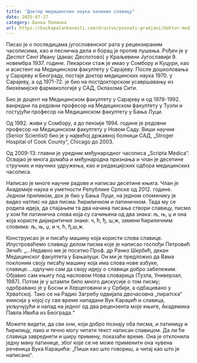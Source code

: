 ```yaml
---
title: "Доктор медицинских наука начинио славицу"
date: 2025-07-17
category: Бачка Паланка
url: https://backapalankavesti.com/drustvo/poznati-gradjani/doktor-medicinskih-nauka-nacinio-slavicu1/
---
```


Писао је о последицама југословенског рата у рецензираним часописима, као и песничка дела и борац је против пушења. Рођен је у Деспот Сент Ивану (данас Деспотово) у Краљевини Југославији 9. новембра 1937. године. Лекарски стаж је имао у Сомбору и Куцури, као и асистент на Медицинском факултету у Сарајеву. После дошколовања у Сарајеву и Београду, постаје доктор медицинских наука 1970. у Сарајеву, а од 1971-72. је био на постдокторском усавршавању из биохемијске фармакологије у САД, Оклахома Сити.

Био је доцент на Медицинском факултету у Сарајеву и од 1978-1992. ванредни па редовни професор на Медицинском факултету у Тузли и гостујући професор на Медицинском факултету у Бања Луци.

Од 1992. живи у Сомбору, а до пензије 1994. године је редовни професор на Медицинском факултету у Новом Саду. Виши научни (Senior Scientist) био је у највећој државној болници САД, „Stroger Hospital of Cook County“, Chicago до 2003.

Од 2009-13: главни је уредник међународног часописа „Scripta Medica“. Освајао је многа домаћа и међународна признања и члан је десетине стручних и научних удружења, као и редакцијских одбора медицинских часописа.

Написао је многе научне радове и написао десетине књига. Члан је Академије наука и уметности Републике Српске од 2012. године. Једном приликом, док је био у Бања Луци, на једном споменику је видео натпис на два писма: ћириличном и латиничном. Тада му се родила идеја, да спајањем та два начина писања створи славицу, писмо у ком ће латинична слова која су сачињена од два знака: љ, њ, џ и она која користе дијакритичке знаке: ч, ћ, ђ, ш,ж, замени ћириличним словима: љ, њ, џ, и ч, ћ, ђ,ш,ж.

Конструисао је и писаћу машину која користи слова славице. Илустроваћемо славицу делом писма које је написао госпођи Петровић Зечић: „…Недавно ме је посетио Проф. др Ранко Шкрбић, декан Медицинског факултета у Бањалуци. Он ми је предложио да Вама поклоним своју писаћу машину која има слова нове азбуке, славице….одлучио сам да своју идеју о славици добро забележим. Објавио сам књигу под насловом Нова словарица (Тузла, Универзал, 1987). Потом је у штампи било много дискусије о том писму; одобравано је у Босни и Херцеговини и у Србији, а одбацивано у Хрватској. Тако се на Радио Загребу одвијала двочасовна „пиратска“ емисија у којој су све време нападани Вук Караџић и славица, укључујући и напад на једног од два рецензента моје књиге, Академика Павла Ивића из Београда.“

Можете видети, да сви они, који добро познају оба писма, и латиницу и ћирилицу, лако и течно могу читати текст написан славицом. Да ли ће славица завреднети и ширу примену, показаће време. Она је отклонила једну ману латинице, због које се не може применити она чувена реченица Вука Караџића: „Пиши као што говориш, а читај као што је написано“.
